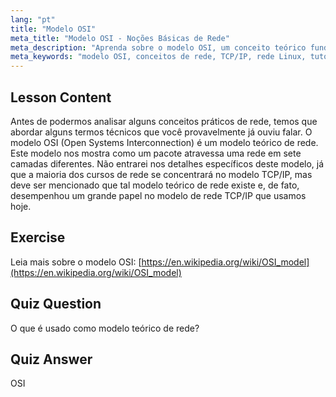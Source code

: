 ```yaml
---
lang: "pt"
title: "Modelo OSI"
meta_title: "Modelo OSI - Noções Básicas de Rede"
meta_description: "Aprenda sobre o modelo OSI, um conceito teórico fundamental de rede. Entenda suas 7 camadas e relevância para o TCP/IP. Guia essencial de rede Linux para iniciantes."
meta_keywords: "modelo OSI, conceitos de rede, TCP/IP, rede Linux, tutorial para iniciantes, camadas de rede, modelo teórico"
---
```


## Lesson Content

Antes de podermos analisar alguns conceitos práticos de rede, temos que abordar alguns termos técnicos que você provavelmente já ouviu falar. O modelo OSI (Open Systems Interconnection) é um modelo teórico de rede. Este modelo nos mostra como um pacote atravessa uma rede em sete camadas diferentes. Não entrarei nos detalhes específicos deste modelo, já que a maioria dos cursos de rede se concentrará no modelo TCP/IP, mas deve ser mencionado que tal modelo teórico de rede existe e, de fato, desempenhou um grande papel no modelo de rede TCP/IP que usamos hoje.

## Exercise

Leia mais sobre o modelo OSI: [https://en.wikipedia.org/wiki/OSI_model](https://en.wikipedia.org/wiki/OSI_model)

## Quiz Question

O que é usado como modelo teórico de rede?

## Quiz Answer

OSI

